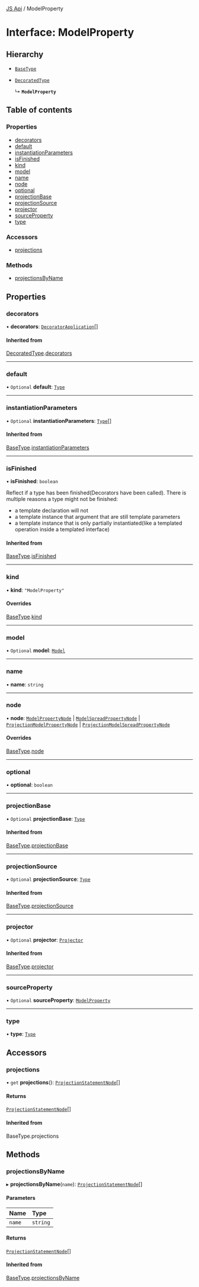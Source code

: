 [JS Api](../index.md) / ModelProperty

# Interface: ModelProperty

## Hierarchy

- [`BaseType`](BaseType.md)

- [`DecoratedType`](DecoratedType.md)

  ↳ **`ModelProperty`**

## Table of contents

### Properties

- [decorators](ModelProperty.md#decorators)
- [default](ModelProperty.md#default)
- [instantiationParameters](ModelProperty.md#instantiationparameters)
- [isFinished](ModelProperty.md#isfinished)
- [kind](ModelProperty.md#kind)
- [model](ModelProperty.md#model)
- [name](ModelProperty.md#name)
- [node](ModelProperty.md#node)
- [optional](ModelProperty.md#optional)
- [projectionBase](ModelProperty.md#projectionbase)
- [projectionSource](ModelProperty.md#projectionsource)
- [projector](ModelProperty.md#projector)
- [sourceProperty](ModelProperty.md#sourceproperty)
- [type](ModelProperty.md#type)

### Accessors

- [projections](ModelProperty.md#projections)

### Methods

- [projectionsByName](ModelProperty.md#projectionsbyname)

## Properties

### decorators

• **decorators**: [`DecoratorApplication`](DecoratorApplication.md)[]

#### Inherited from

[DecoratedType](DecoratedType.md).[decorators](DecoratedType.md#decorators)

___

### default

• `Optional` **default**: [`Type`](../index.md#type)

___

### instantiationParameters

• `Optional` **instantiationParameters**: [`Type`](../index.md#type)[]

#### Inherited from

[BaseType](BaseType.md).[instantiationParameters](BaseType.md#instantiationparameters)

___

### isFinished

• **isFinished**: `boolean`

Reflect if a type has been finished(Decorators have been called).
There is multiple reasons a type might not be finished:
- a template declaration will not
- a template instance that argument that are still template parameters
- a template instance that is only partially instantiated(like a templated operation inside a templated interface)

#### Inherited from

[BaseType](BaseType.md).[isFinished](BaseType.md#isfinished)

___

### kind

• **kind**: ``"ModelProperty"``

#### Overrides

[BaseType](BaseType.md).[kind](BaseType.md#kind)

___

### model

• `Optional` **model**: [`Model`](Model.md)

___

### name

• **name**: `string`

___

### node

• **node**: [`ModelPropertyNode`](ModelPropertyNode.md) \| [`ModelSpreadPropertyNode`](ModelSpreadPropertyNode.md) \| [`ProjectionModelPropertyNode`](ProjectionModelPropertyNode.md) \| [`ProjectionModelSpreadPropertyNode`](ProjectionModelSpreadPropertyNode.md)

#### Overrides

[BaseType](BaseType.md).[node](BaseType.md#node)

___

### optional

• **optional**: `boolean`

___

### projectionBase

• `Optional` **projectionBase**: [`Type`](../index.md#type)

#### Inherited from

[BaseType](BaseType.md).[projectionBase](BaseType.md#projectionbase)

___

### projectionSource

• `Optional` **projectionSource**: [`Type`](../index.md#type)

#### Inherited from

[BaseType](BaseType.md).[projectionSource](BaseType.md#projectionsource)

___

### projector

• `Optional` **projector**: [`Projector`](Projector.md)

#### Inherited from

[BaseType](BaseType.md).[projector](BaseType.md#projector)

___

### sourceProperty

• `Optional` **sourceProperty**: [`ModelProperty`](ModelProperty.md)

___

### type

• **type**: [`Type`](../index.md#type)

## Accessors

### projections

• `get` **projections**(): [`ProjectionStatementNode`](ProjectionStatementNode.md)[]

#### Returns

[`ProjectionStatementNode`](ProjectionStatementNode.md)[]

#### Inherited from

BaseType.projections

## Methods

### projectionsByName

▸ **projectionsByName**(`name`): [`ProjectionStatementNode`](ProjectionStatementNode.md)[]

#### Parameters

| Name | Type |
| :------ | :------ |
| `name` | `string` |

#### Returns

[`ProjectionStatementNode`](ProjectionStatementNode.md)[]

#### Inherited from

[BaseType](BaseType.md).[projectionsByName](BaseType.md#projectionsbyname)

